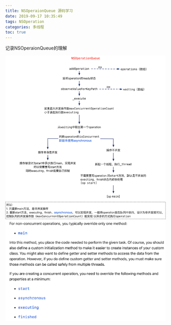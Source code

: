 ```yaml
---
title: NSOperaionQueue 源码学习
date: 2019-09-17 10:35:49
tags: NSOperation
categories: 多线程
toc: true
---
```


记录NSOperaionQueue的理解


<!--more-->

![Queue执行operaion的流程](NSOperaionQueue/operaionQueue.png)
![是否并发文档](NSOperaionQueue/2.png)

